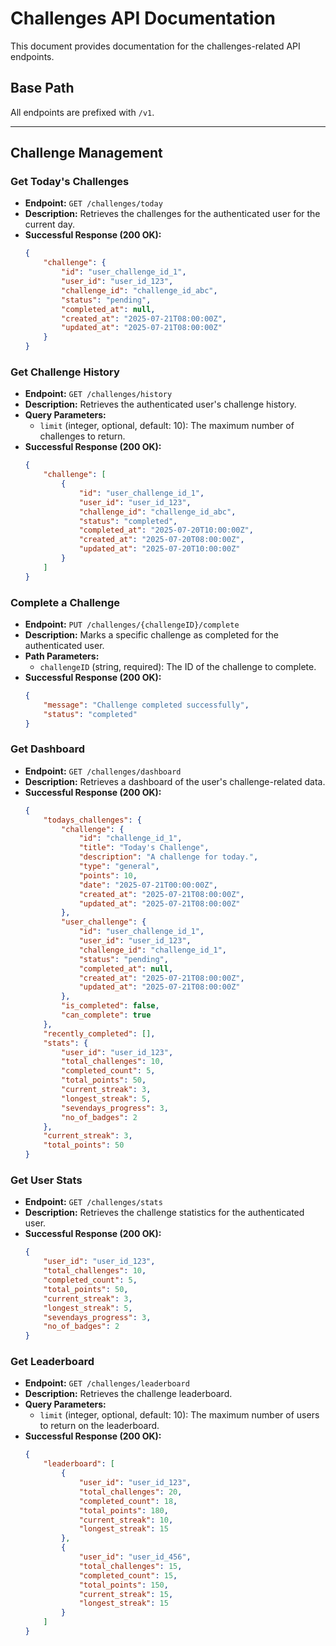 # Challenges API Documentation

This document provides documentation for the challenges-related API endpoints.

## Base Path

All endpoints are prefixed with `/v1`.

---

## Challenge Management

### Get Today's Challenges

- **Endpoint:** `GET /challenges/today`
- **Description:** Retrieves the challenges for the authenticated user for the current day.
- **Successful Response (200 OK):**
    ```json
    {
        "challenge": {
            "id": "user_challenge_id_1",
            "user_id": "user_id_123",
            "challenge_id": "challenge_id_abc",
            "status": "pending",
            "completed_at": null,
            "created_at": "2025-07-21T08:00:00Z",
            "updated_at": "2025-07-21T08:00:00Z"
        }
    }
    ```

### Get Challenge History

- **Endpoint:** `GET /challenges/history`
- **Description:** Retrieves the authenticated user's challenge history.
- **Query Parameters:**
    - `limit` (integer, optional, default: 10): The maximum number of challenges to return.
- **Successful Response (200 OK):**
    ```json
    {
        "challenge": [
            {
                "id": "user_challenge_id_1",
                "user_id": "user_id_123",
                "challenge_id": "challenge_id_abc",
                "status": "completed",
                "completed_at": "2025-07-20T10:00:00Z",
                "created_at": "2025-07-20T08:00:00Z",
                "updated_at": "2025-07-20T10:00:00Z"
            }
        ]
    }
    ```

### Complete a Challenge

- **Endpoint:** `PUT /challenges/{challengeID}/complete`
- **Description:** Marks a specific challenge as completed for the authenticated user.
- **Path Parameters:**
    - `challengeID` (string, required): The ID of the challenge to complete.
- **Successful Response (200 OK):**
    ```json
    {
        "message": "Challenge completed successfully",
        "status": "completed"
    }
    ```

### Get Dashboard

- **Endpoint:** `GET /challenges/dashboard`
- **Description:** Retrieves a dashboard of the user's challenge-related data.
- **Successful Response (200 OK):**
    ```json
    {
        "todays_challenges": {
            "challenge": {
                "id": "challenge_id_1",
                "title": "Today's Challenge",
                "description": "A challenge for today.",
                "type": "general",
                "points": 10,
                "date": "2025-07-21T00:00:00Z",
                "created_at": "2025-07-21T08:00:00Z",
                "updated_at": "2025-07-21T08:00:00Z"
            },
            "user_challenge": {
                "id": "user_challenge_id_1",
                "user_id": "user_id_123",
                "challenge_id": "challenge_id_1",
                "status": "pending",
                "completed_at": null,
                "created_at": "2025-07-21T08:00:00Z",
                "updated_at": "2025-07-21T08:00:00Z"
            },
            "is_completed": false,
            "can_complete": true
        },
        "recently_completed": [],
        "stats": {
            "user_id": "user_id_123",
            "total_challenges": 10,
            "completed_count": 5,
            "total_points": 50,
            "current_streak": 3,
            "longest_streak": 5,
            "sevendays_progress": 3,
            "no_of_badges": 2
        },
        "current_streak": 3,
        "total_points": 50
    }
    ```

### Get User Stats

- **Endpoint:** `GET /challenges/stats`
- **Description:** Retrieves the challenge statistics for the authenticated user.
- **Successful Response (200 OK):**
    ```json
    {
        "user_id": "user_id_123",
        "total_challenges": 10,
        "completed_count": 5,
        "total_points": 50,
        "current_streak": 3,
        "longest_streak": 5,
        "sevendays_progress": 3,
        "no_of_badges": 2
    }
    ```

### Get Leaderboard

- **Endpoint:** `GET /challenges/leaderboard`
- **Description:** Retrieves the challenge leaderboard.
- **Query Parameters:**
    - `limit` (integer, optional, default: 10): The maximum number of users to return on the leaderboard.
- **Successful Response (200 OK):**
    ```json
    {
        "leaderboard": [
            {
                "user_id": "user_id_123",
                "total_challenges": 20,
                "completed_count": 18,
                "total_points": 180,
                "current_streak": 10,
                "longest_streak": 15
            },
            {
                "user_id": "user_id_456",
                "total_challenges": 15,
                "completed_count": 15,
                "total_points": 150,
                "current_streak": 15,
                "longest_streak": 15
            }
        ]
    }
    ```
